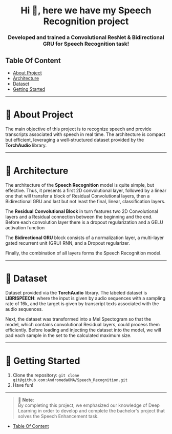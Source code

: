 <h1 align="center">Hi 👋, here we have my Speech Recognition project</h1>
<h3 align="center">Developed and trained a Convolutional ResNet & Bidirectional GRU for Speech Recognition task!</h3>


## Table Of Content
* [About Project](#project)
* [Architecture](#architecture)
* [Dataset](#dataset)
* [Getting Started](#getting-started)

--------------------------------------------------------------------------------
<h1 id="project" align="left">🤖 About Project</h1>

The main objective of this project is to recognize speech and provide transcripts associated with speech in real time. The architecture is compact but efficient, leveraging a well-structured dataset provided by the **TorchAudio** library.

---

<h1 id="architecture" align="left">🧠 Architecture</h1>

The architecture of the **Speech Recognition** model is quite simple, but effective. Thus, it presents a first 2D convolutional layer, followed by a linear one that will transfer a block of Residual Convolutional layers, then a Bidirectional GRU and last but not least the final, linear, classification layers.

The **Residual Convolutional Block** in turn features two 2D Convolutional layers and a Residual connection between the beginning and the end. Before each convolution layer there is a dropout regularization and a GELU activation function

The **Bidirectional GRU** block consists of a normalization layer, a multi-layer gated recurrent unit (GRU) RNN, and a Dropout regularizer.

Finally, the combination of all layers forms the Speech Recognition model.

---

<h1 id="dataset" align="left">📄 Dataset</h1>

Dataset provided via the **TorchAudio** library. The labeled dataset is **LIBRISPEECH**: where the input is given by audio sequences with a sampling rate of 16k, and the target is given by transcript texts associated with the audio sequences.

Next, the dataset was transformed into a Mel Spectogram so that the model, which contains convolutional Residual layers, could process them efficiently. Before loading and injecting the dataset into the model, we will pad each sample in the set to the calculated maximum size.

---

<h1 id="getting-started" align="left">🚀 Getting Started</h1>

1. Clone the repository:
``` git clone git@github.com:AndromedaOMA/Speech_Recognition.git ```
2. Have fun!

---

> 📝 **Note**:  
> By completing this project, we emphasized our knowledge of Deep Learning in order to develop and complete the bachelor's project that solves the Speech Enhancement task.

* [Table Of Content](#table-of-content)
